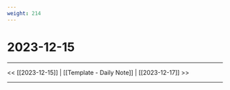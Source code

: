 ```yaml
---
weight: 214
---
```

# 2023-12-15

---

<< [[2023-12-15]] | [[Template - Daily Note]] | [[2023-12-17]] >>

---


